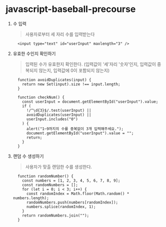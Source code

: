 # javascript-baseball-precourse

1.  수 입력

    > 사용자로부터 세 자리 수를 입력받는다

          <input type="text" id="userInput" maxlength="3" />

2.  유효한 수인지 확인하기

    > 입력된 수가 유효한지 확인한다. (입력값이 '세'자리 '숫자'인지, 입력값이 중복되지 않는지, 입력값에 0이 포함되지 않는지)

          function avoidDuplicates(input) {
            return new Set(input).size !== input.length;
          }

          function checkNum() {
            const userInput = document.getElementById("userInput").value;
            if (
              !/^\d{3}$/.test(userInput) ||
              avoidDuplicates(userInput) ||
              userInput.includes("0")
            ) {
              alert("1~9까지의 수를 중복없이 3개 입력해주세요.");
              document.getElementById("userInput").value = "";
              return;
            }
          }

3.  랜덤 수 생성하기

    > 사용자가 맞출 랜덤한 수를 생성한다.

          function randomNumber() {
            const numbers = [1, 2, 3, 4, 5, 6, 7, 8, 9];
            const randomNumbers = [];
            for (let i = 0; i < 3; i++) {
              const randomIndex = Math.floor(Math.random() * numbers.length);
              randomNumbers.push(numbers[randomIndex]);
              numbers.splice(randomIndex, 1);
            }
            return randomNumbers.join("");
          }
